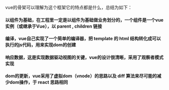 vue的骨架可以理解为这个框架它的特点都是什么，总结为如下：

#### 以组件为基础，在工程里一定是以组件为基础做业务划分的，一个组件是一个vue实例（或继承于Vue），以 parent , children 链接

#### 编译，vue自己实现了一个简单的编译器，把 template 的 html 结构转化成可以执行的js代码，用来实现dom的创建

#### 响应数据，这是实现数据驱动视图的关键，vue的设计很清晰，采用了观察者模式实现

#### dom的更新，vue采用了虚拟dom（vnode）的思路以及 diff 算法来尽可能的减少dom操作，于 react 思路相同
